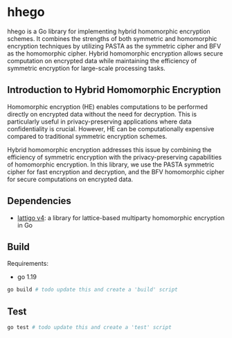 # hhego
hhego is a Go library for implementing hybrid homomorphic encryption schemes. It combines the strengths of both symmetric and homomorphic encryption techniques by utilizing PASTA as the symmetric cipher and BFV as the homomorphic cipher.
Hybrid homomorphic encryption allows secure computation on encrypted data while maintaining the efficiency of symmetric encryption for large-scale processing tasks.

## Introduction to Hybrid Homomorphic Encryption
Homomorphic encryption (HE) enables computations to be performed directly on encrypted data without the need for decryption. This is particularly useful in privacy-preserving applications where data confidentiality is crucial. However, HE can be computationally expensive compared to traditional symmetric encryption schemes.

Hybrid homomorphic encryption addresses this issue by combining the efficiency of symmetric encryption with the privacy-preserving capabilities of homomorphic encryption. In this library, we use the PASTA symmetric cipher for fast encryption and decryption, and the BFV homomorphic cipher for secure computations on encrypted data.

## Dependencies
- [lattigo v4](https://github.com/tuneinsight/lattigo): a library for lattice-based multiparty homomorphic encryption in Go

## Build
Requirements:
- go 1.19

```bash
go build # todo update this and create a 'build' script
```

## Test

```bash
go test # todo update this and create a 'test' script
```